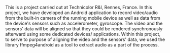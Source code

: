 This is a project carried out at Technicolor R&I, Rennes, France.
In this project, we have developed an Android application to record  video/audio from the built-in camera of the running mobile device as well as data from the device's sensors such as accelerometer, gyroscope. The video and the sensors' data will be aligned so that they could be rendered synchronously afterward using some dedicated devices/ applications.
Within this project, to serve to purpose of aligning the video and the sensors' data, we used the library ffmpeg4android as a tool to extract audio as a part of the process.
